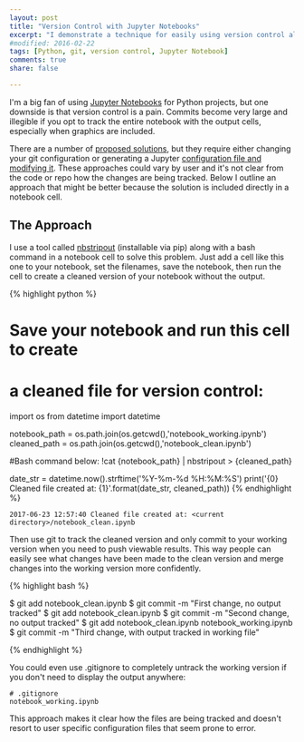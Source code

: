 ```yaml
---
layout: post
title: "Version Control with Jupyter Notebooks"
excerpt: "I demonstrate a technique for easily using version control along with Jupyter Notebooks."
#modified: 2016-02-22
tags: [Python, git, version control, Jupyter Notebook]
comments: true
share: false

---
```


I'm a big fan of using [Jupyter Notebooks](http://jupyter.org/) for Python projects, but one downside is that version control is a pain.  Commits become very large and illegible if you opt to track the entire notebook with the output cells, especially when graphics are included.  

There are a number of [proposed solutions](https://stackoverflow.com/questions/18734739/using-ipython-notebooks-under-version-control), but they require either changing your git configuration or generating a Jupyter [configuration file and modifying it](https://stackoverflow.com/a/25765194).  These approaches could vary by user and it's not clear from the code or repo how the changes are being tracked.  Below I outline an approach that might be better because the solution is included directly in a notebook cell.

## The Approach

I use a tool called [nbstripout](https://github.com/kynan/nbstripout) (installable via pip) along with a bash command in a notebook cell to solve this problem.  Just add a cell like this one to your notebook, set the filenames, save the notebook, then run the cell to create a cleaned version of your notebook without the output.  

{% highlight python %}

# Save your notebook and run this cell to create 
# a cleaned file for version control:
import os
from datetime import datetime

notebook_path = os.path.join(os.getcwd(),'notebook_working.ipynb')
cleaned_path = os.path.join(os.getcwd(),'notebook_clean.ipynb')

#Bash command below:
!cat {notebook_path} | nbstripout > {cleaned_path}

date_str = datetime.now().strftime('%Y-%m-%d %H:%M:%S')
print('{0} Cleaned file created at: {1}'.format(date_str, cleaned_path))
{% endhighlight %}

    2017-06-23 12:57:40 Cleaned file created at: <current directory>/notebook_clean.ipynb

Then use git to track the cleaned version and only commit to your working version when you need to push viewable results.  This way people can easily see what changes have been made to the clean version and merge changes into the working version more confidently.

{% highlight bash %}

$ git add notebook_clean.ipynb
$ git commit -m "First change, no output tracked"
$ git add notebook_clean.ipynb
$ git commit -m "Second change, no output tracked"
$ git add notebook_clean.ipynb notebook_working.ipynb
$ git commit -m "Third change, with output tracked in working file"

{% endhighlight %}
    
You could even use .gitignore to completely untrack the working version if you don't need to display the output anywhere:

    # .gitignore
    notebook_working.ipynb
    
This approach makes it clear how the files are being tracked and doesn't resort to user specific configuration files that seem prone to error.  





